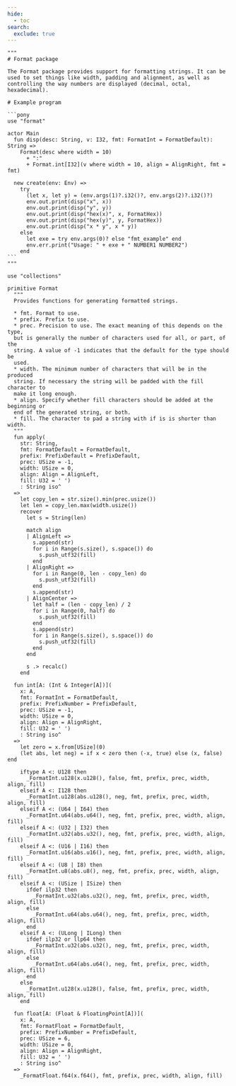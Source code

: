 ```yaml
---
hide:
  - toc
search:
  exclude: true
---
```

```````pony linenums="1"
"""
# Format package

The Format package provides support for formatting strings. It can be
used to set things like width, padding and alignment, as well as
controlling the way numbers are displayed (decimal, octal,
hexadecimal).

# Example program

```pony
use "format"

actor Main
  fun disp(desc: String, v: I32, fmt: FormatInt = FormatDefault): String =>
    Format(desc where width = 10)
      + ":"
      + Format.int[I32](v where width = 10, align = AlignRight, fmt = fmt)

  new create(env: Env) =>
    try
      (let x, let y) = (env.args(1)?.i32()?, env.args(2)?.i32()?)
      env.out.print(disp("x", x))
      env.out.print(disp("y", y))
      env.out.print(disp("hex(x)", x, FormatHex))
      env.out.print(disp("hex(y)", y, FormatHex))
      env.out.print(disp("x * y", x * y))
    else
      let exe = try env.args(0)? else "fmt_example" end
      env.err.print("Usage: " + exe + " NUMBER1 NUMBER2")
    end
```
"""

use "collections"

primitive Format
  """
  Provides functions for generating formatted strings.

  * fmt. Format to use.
  * prefix. Prefix to use.
  * prec. Precision to use. The exact meaning of this depends on the type,
  but is generally the number of characters used for all, or part, of the
  string. A value of -1 indicates that the default for the type should be
  used.
  * width. The minimum number of characters that will be in the produced
  string. If necessary the string will be padded with the fill character to
  make it long enough.
  * align. Specify whether fill characters should be added at the beginning or
  end of the generated string, or both.
  * fill. The character to pad a string with if is is shorter than width.
  """
  fun apply(
    str: String,
    fmt: FormatDefault = FormatDefault,
    prefix: PrefixDefault = PrefixDefault,
    prec: USize = -1,
    width: USize = 0,
    align: Align = AlignLeft,
    fill: U32 = ' ')
    : String iso^
  =>
    let copy_len = str.size().min(prec.usize())
    let len = copy_len.max(width.usize())
    recover
      let s = String(len)

      match align
      | AlignLeft =>
        s.append(str)
        for i in Range(s.size(), s.space()) do
          s.push_utf32(fill)
        end
      | AlignRight =>
        for i in Range(0, len - copy_len) do
          s.push_utf32(fill)
        end
        s.append(str)
      | AlignCenter =>
        let half = (len - copy_len) / 2
        for i in Range(0, half) do
          s.push_utf32(fill)
        end
        s.append(str)
        for i in Range(s.size(), s.space()) do
          s.push_utf32(fill)
        end
      end

      s .> recalc()
    end

  fun int[A: (Int & Integer[A])](
    x: A,
    fmt: FormatInt = FormatDefault,
    prefix: PrefixNumber = PrefixDefault,
    prec: USize = -1,
    width: USize = 0,
    align: Align = AlignRight,
    fill: U32 = ' ')
    : String iso^
  =>
    let zero = x.from[USize](0)
    (let abs, let neg) = if x < zero then (-x, true) else (x, false) end

    iftype A <: U128 then
      _FormatInt.u128(x.u128(), false, fmt, prefix, prec, width, align, fill)
    elseif A <: I128 then
      _FormatInt.u128(abs.u128(), neg, fmt, prefix, prec, width, align, fill)
    elseif A <: (U64 | I64) then
      _FormatInt.u64(abs.u64(), neg, fmt, prefix, prec, width, align, fill)
    elseif A <: (U32 | I32) then
      _FormatInt.u32(abs.u32(), neg, fmt, prefix, prec, width, align, fill)
    elseif A <: (U16 | I16) then
      _FormatInt.u16(abs.u16(), neg, fmt, prefix, prec, width, align, fill)
    elseif A <: (U8 | I8) then
      _FormatInt.u8(abs.u8(), neg, fmt, prefix, prec, width, align, fill)
    elseif A <: (USize | ISize) then
      ifdef ilp32 then
        _FormatInt.u32(abs.u32(), neg, fmt, prefix, prec, width, align, fill)
      else
        _FormatInt.u64(abs.u64(), neg, fmt, prefix, prec, width, align, fill)
      end
    elseif A <: (ULong | ILong) then
      ifdef ilp32 or llp64 then
        _FormatInt.u32(abs.u32(), neg, fmt, prefix, prec, width, align, fill)
      else
        _FormatInt.u64(abs.u64(), neg, fmt, prefix, prec, width, align, fill)
      end
    else
      _FormatInt.u128(x.u128(), false, fmt, prefix, prec, width, align, fill)
    end

  fun float[A: (Float & FloatingPoint[A])](
    x: A,
    fmt: FormatFloat = FormatDefault,
    prefix: PrefixNumber = PrefixDefault,
    prec: USize = 6,
    width: USize = 0,
    align: Align = AlignRight,
    fill: U32 = ' ')
    : String iso^
  =>
    _FormatFloat.f64(x.f64(), fmt, prefix, prec, width, align, fill)

```````